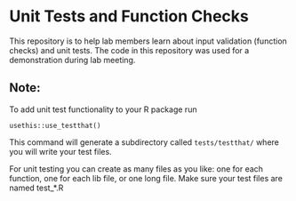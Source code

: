 # Unit Tests and Function Checks

This repository is to help lab members learn about input validation (function checks) and unit tests. The code in this repository was used for a demonstration during lab meeting. 



## Note: 
To add unit test functionality to your R package run
```
usethis::use_testthat()
```
This command will generate a subdirectory called `tests/testthat/` where you will write your test files. 

For unit testing you can create as many files as you like: one for each function, one for each lib file, or one long file. Make sure your test files are named test_*.R 
